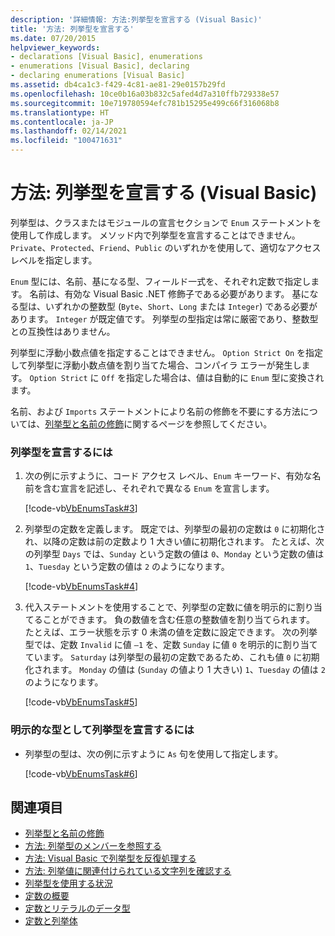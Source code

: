 ```yaml
---
description: '詳細情報: 方法:列挙型を宣言する (Visual Basic)'
title: '方法: 列挙型を宣言する'
ms.date: 07/20/2015
helpviewer_keywords:
- declarations [Visual Basic], enumerations
- enumerations [Visual Basic], declaring
- declaring enumerations [Visual Basic]
ms.assetid: db4ca1c3-f429-4c81-ae81-29e0157b29fd
ms.openlocfilehash: 10ce0b16a03b832c5afed4d7a310ffb729338e57
ms.sourcegitcommit: 10e719780594efc781b15295e499c66f316068b8
ms.translationtype: HT
ms.contentlocale: ja-JP
ms.lasthandoff: 02/14/2021
ms.locfileid: "100471631"
---
```

# <a name="how-to-declare-enumerations-visual-basic"></a>方法: 列挙型を宣言する (Visual Basic)

列挙型は、クラスまたはモジュールの宣言セクションで `Enum` ステートメントを使用して作成します。 メソッド内で列挙型を宣言することはできません。 `Private`、`Protected`、`Friend`、`Public` のいずれかを使用して、適切なアクセス レベルを指定します。  
  
 `Enum` 型には、名前、基になる型、フィールド一式を、それぞれ定数で指定します。 名前は、有効な Visual Basic .NET 修飾子である必要があります。 基になる型は、いずれかの整数型 (`Byte`、`Short`、`Long` または `Integer`) である必要があります。 `Integer` が既定値です。 列挙型の型指定は常に厳密であり、整数型との互換性はありません。  
  
 列挙型に浮動小数点値を指定することはできません。 `Option Strict On` を指定して列挙型に浮動小数点値を割り当てた場合、コンパイラ エラーが発生します。 `Option Strict` に `Off` を指定した場合は、値は自動的に `Enum` 型に変換されます。  
  
 名前、および `Imports` ステートメントにより名前の修飾を不要にする方法については、[列挙型と名前の修飾](enumerations-and-name-qualification.md)に関するページを参照してください。  
  
### <a name="to-declare-an-enumeration"></a>列挙型を宣言するには  
  
1. 次の例に示すように、コード アクセス レベル、`Enum` キーワード、有効な名前を含む宣言を記述し、それぞれで異なる `Enum` を宣言します。  
  
     [!code-vb[VbEnumsTask#3](~/samples/snippets/visualbasic/VS_Snippets_VBCSharp/VbEnumsTask/VB/Class2.vb#3)]  
  
2. 列挙型の定数を定義します。 既定では、列挙型の最初の定数は `0` に初期化され、以降の定数は前の定数より 1 大きい値に初期化されます。 たとえば、次の列挙型 `Days` では、`Sunday` という定数の値は `0`、`Monday` という定数の値は `1`、`Tuesday` という定数の値は `2` のようになります。  
  
     [!code-vb[VbEnumsTask#4](~/samples/snippets/visualbasic/VS_Snippets_VBCSharp/VbEnumsTask/VB/Class2.vb#4)]  
  
3. 代入ステートメントを使用することで、列挙型の定数に値を明示的に割り当てることができます。 負の数値を含む任意の整数値を割り当てられます。 たとえば、エラー状態を示す 0 未満の値を定数に設定できます。 次の列挙型では、定数 `Invalid` に値 `–1` を、定数 `Sunday` に値 `0` を明示的に割り当てています。 `Saturday` は列挙型の最初の定数であるため、これも値 `0` に初期化されます。 `Monday` の値は (`Sunday` の値より 1 大きい) `1`、`Tuesday` の値は `2` のようになります。  
  
     [!code-vb[VbEnumsTask#5](~/samples/snippets/visualbasic/VS_Snippets_VBCSharp/VbEnumsTask/VB/Class2.vb#5)]  
  
### <a name="to-declare-an-enumeration-as-an-explicit-type"></a>明示的な型として列挙型を宣言するには  
  
- 列挙型の型は、次の例に示すように `As` 句を使用して指定します。  
  
     [!code-vb[VbEnumsTask#6](~/samples/snippets/visualbasic/VS_Snippets_VBCSharp/VbEnumsTask/VB/Class2.vb#6)]  
  
## <a name="see-also"></a>関連項目

- [列挙型と名前の修飾](enumerations-and-name-qualification.md)
- [方法: 列挙型のメンバーを参照する](how-to-refer-to-an-enumeration-member.md)
- [方法: Visual Basic で列挙型を反復処理する](how-to-iterate-through-an-enumeration.md)
- [方法: 列挙値に関連付けられている文字列を確認する](how-to-determine-the-string-associated-with-an-enumeration-value.md)
- [列挙型を使用する状況](when-to-use-an-enumeration.md)
- [定数の概要](constants-overview.md)
- [定数とリテラルのデータ型](constant-and-literal-data-types.md)
- [定数と列挙体](../../../language-reference/constants-and-enumerations.md)
